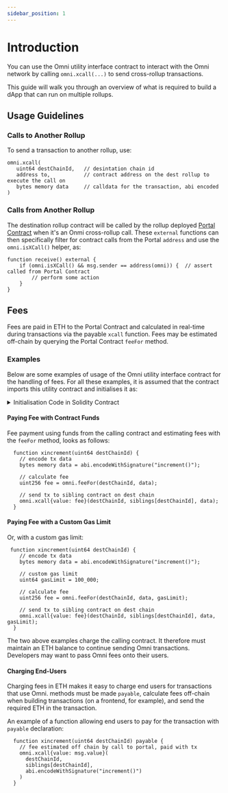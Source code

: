 ```yaml
---
sidebar_position: 1
---
```


# Introduction

You can use the Omni utility interface contract to interact with the Omni network by calling `omni.xcall(...)` to send cross-rollup transactions.

This guide will walk you through an overview of what is required to build a dApp that can run on multiple rollups.

## Usage Guidelines

### Calls to Another Rollup

To send a transaction to another rollup, use:

```solidity
omni.xcall(
   uint64 destChainId,   // desintation chain id
   address to,           // contract address on the dest rollup to execute the call on
   bytes memory data     // calldata for the transaction, abi encoded
)
```

### Calls from Another Rollup

The destination rollup contract will be called by the rollup deployed [Portal Contract](../protocol/architecture.md#portal-contract) when it's an Onmi cross-rollup call. These `external` functions can then specifically filter for contract calls from the Portal `address` and use the `omni.isXCall()` helper, as:

```solidity
function receive() external {
    if (omni.isXCall() && msg.sender == address(omni)) {  // assert called from Portal Contract
        // perform some action
    }
}
```

## Fees

Fees are paid in ETH to the Portal Contract and calculated in real-time during transactions via the payable `xcall` function. Fees may be estimated off-chain by querying the Portal Contract `feeFor` method.

### Examples

Below are some examples of usage of the Omni utility interface contract for the handling of fees. For all these examples, it is assumed that the contract imports this utility contract and initialises it as:

<details>
<summary>Initialisation Code in Solidity Contract</summary>

```solidity
// SPDX-License-Identifier: GPL-3.0-only
pragma solidity 0.8.23;

import { IOmniPortal } from "src/interfaces/IOmniPortal.sol"; // interface utility contract
import { XTypes } from "src/libraries/XTypes.sol"; // types utility contract

contract MyContract {
    IOmniPortal public omni;

    constructor(IOmniPortal _omni) {
        omni = _omni; // initialise utility contract
    }

    // ... some additional contract logic
}
```

</details>

#### Paying Fee with Contract Funds

Fee payment using funds from the calling contract and estimating fees with the `feeFor` method, looks as follows:

```solidity
  function xincrement(uint64 destChainId) {
    // encode tx data
    bytes memory data = abi.encodeWithSignature("increment()");

    // calculate fee
    uint256 fee = omni.feeFor(destChainId, data);

    // send tx to sibling contract on dest chain
    omni.xcall{value: fee}(destChainId, siblings[destChainId], data);
  }
```

#### Paying Fee with a Custom Gas Limit

Or, with a custom gas limit:

```solidity
 function xincrement(uint64 destChainId) {
    // encode tx data
    bytes memory data = abi.encodeWithSignature("increment()");

    // custom gas limit
    uint64 gasLimit = 100_000;

    // calculate fee
    uint256 fee = omni.feeFor(destChainId, data, gasLimit);

    // send tx to sibling contract on dest chain
    omni.xcall{value: fee}(destChainId, siblings[destChainId], data, gasLimit);
  }
```

The two above examples charge the calling contract. It therefore must maintain an ETH balance to continue sending Omni transactions. Developers may want to pass Omni fees onto their users.

#### Charging End-Users

Charging fees in ETH makes it easy to charge end users for transactions that use Omni. methods must be made `payable`, calculate fees off-chain when building transactions (on a frontend, for example), and send the required ETH in the transaction.

An example of a function allowing end users to pay for the transaction with `payable` declaration:

```solidity
  function xincrement(uint64 destChainId) payable {
    // fee estimated off chain by call to portal, paid with tx
    omni.xcall{value: msg.value}(
      destChainId,
      siblings[destChainId],
      abi.encodeWithSignature("increment()")
    )
  }
```
